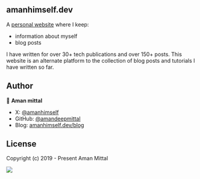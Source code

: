 ## amanhimself.dev

A [personal website](https://amanhimself.dev/) where I keep:

- information about myself
- blog posts

I have written for over 30+ tech publications and over 150+ posts. This website is an alternate platform to the collection of blog posts and tutorials I have written so far.

## Author

👤 **Aman mittal**

- X: [@amanhimself](https://twitter.com/amanhimself)
- GitHub: [@amandeepmittal](https://github.com/amandeepmittal)
- Blog: [amanhimself.dev/blog](https://amanhimself.dev/blog/)

## License

Copyright (c) 2019 - Present Aman Mittal

[![](https://img.shields.io/static/v1?label=Sponsor&message=%E2%9D%A4&logo=GitHub&color=%23fe8e86)](https://github.com/sponsors/amandeepmittal?frequency=one-time)
